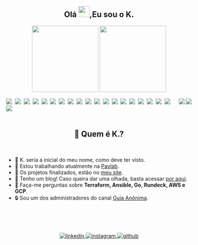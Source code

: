 <div class="title">
  <h2 align="center">Olá <img src="https://raw.githubusercontent.com/kaueMarques/kaueMarques/master/hi.gif" width="30px">,Eu sou o K.</h2>
</div>

<div class="vercel-analytics">
  <p align="center">
    <a><img height="180em" src="https://github-readme-stats.vercel.app/api?username=stephan-lopes&show_icons=true&theme=github_dark&include_all_commits=true&count_private=true" /></a>
    <a> <img height="180em" src="https://github-readme-stats.vercel.app/api/top-langs/?username=stephan-lopes&layout=compact&langs_count=7&theme=github_dark" /></a>
  </p>
</div>

<div class="card">
  <div class="dark-theme">
    <a href="https://stephan-lopes.github.io#gh-dark-mode-only"><img align="right" src="https://gist.githubusercontent.com/stephan-lopes/26c930964dea34c8016f78f74359ebfc/raw/fab73228eb801371e0e19df937c96283f3285021/profile-card.svg" /></a>
  </div>
  <div class="light-theme">
    <a href="https://stephan-lopes.github.io#gh-light-mode-only"><img align="right" src="https://gist.githubusercontent.com/stephan-lopes/26c930964dea34c8016f78f74359ebfc/raw/fab73228eb801371e0e19df937c96283f3285021/profile-light-card.svg" /></a>
  </div>
</div>

<div class="badges">
  <a href><img src="https://img.shields.io/badge/-Linux-05122A?style=flat&logo=linux" /></a>&nbsp;
  <a href><img src="https://img.shields.io/badge/-Go-05122A?style=flat&logo=go" /></a>&nbsp;
  <a href><img src="https://img.shields.io/badge/-Git-05122A?style=flat&logo=git" /></a>&nbsp;
  <a href><img src="https://img.shields.io/badge/-Bash-05122A?style=flat&logo=gnu-bash" /></a>&nbsp;
  <a href><img src="https://img.shields.io/badge/-Docker-05122A?style=flat&logo=docker" /></a>&nbsp;
  <a href><img src="https://img.shields.io/badge/-Jenkins-05122A?style=flat&logo=jenkins&logoColor=white" /></a>&nbsp;
  <a href><img src="https://img.shields.io/badge/-Ansible-05122A?style=flat&logo=ansible" /></a>&nbsp;
  <a href><img src="https://img.shields.io/badge/-Vagrant-05122A?style=flat&logo=vagrant" /></a>&nbsp;
  <a href><img src="https://img.shields.io/badge/-Terraform-05122A?style=flat&logo=terraform" /></a>&nbsp;
  <a href><img src="https://img.shields.io/badge/-Packer-05122A?style=flat&logo=packer" /></a>&nbsp;
  <a href><img src="https://img.shields.io/badge/-Consul-05122A?style=flat&logo=consul" /></a>&nbsp;
  <a href><img src="https://img.shields.io/badge/-DigitalOcean-05122A?style=flat&logo=digitalocean" /></a>&nbsp;
  <a href><img src="https://img.shields.io/badge/-GCP-05122A?style=flat&logo=google-cloud" /></a>&nbsp;
  <a href><img src="https://img.shields.io/badge/-AWS-05122A?style=flat&logo=amazon-aws&logoColor=yellow" /></a>&nbsp;
  <a href><img src="https://img.shields.io/badge/-OpenVPN-05122A?style=flat&logo=openvpn" /></a>&nbsp;
  <a href><img src="https://img.shields.io/badge/-Apache-05122A?style=flat&logo=apache" /></a>&nbsp;
  <a href><img src="https://img.shields.io/badge/-NGinX-05122A?style=flat&logo=nginx" /></a>&nbsp;
  <a href><img src="https://img.shields.io/badge/-Graylog-05122A?style=flat&logo=graylog" /></a>&nbsp;
  <a href><img src="https://img.shields.io/badge/-Prometheus-05122A?style=flat&logo=prometheus" /></a>&nbsp;
  <a href><img src="https://img.shields.io/badge/-Grafana-05122A?style=flat&logo=grafana" /></a>&nbsp;
</div>

<br>

<div class="description">
  <div class="description-title">
    <h2 align="center">🤔 Quem é K.?</h2>
  </div>

  <br>

  <div class="description-list">
    <ul>
      <li>🤣 K. seria a inicial do meu nome, como deve ter visto.</li>
      <li>💼 Estou trabalhando atualmente na <a href="https://paylab.com.br">Paylab</a>.</li>
      <li>🚀 Os projetos finalizados, estão no <a href="https://stephan-lopes.github.io">meu site</a>.</li>
      <li>📝 Tenho um blog! Caso queira dar uma olhada, basta acessar <a href="https://stephan-lopes.github.io/blog/">por aqui</a>.</li>
      <li>💬 Faça-me perguntas sobre <b>Terraform, Ansible, Go, Rundeck, AWS e GCP</b>.</li>
      <li>🔒 Sou um dos administradores do canal <a href="https://guiaanonima.com">Guia Anônima</a>.</li>
    </ul>
  </div>
</div>

<br>
<br>
<br>

<div class="footer">
  <p align="center">
    <a href="https://linkedin.com/in/kevenstephan" target="_blank">
      <img align="center" src="https://img.shields.io/badge/-LinkedIn-05122A?style=flat&logo=linkedin" alt="linkedin" />
    </a>
    <a href="https://instagram.com/keven_slopes" target="_blank">
      <img align="center" src="https://img.shields.io/badge/-Instagram-05122A?style=flat&logo=instagram"
        alt="instagram" />
    </a>
    <a href="https://github.com/stephan-lopes" target="_blank">
      <img align="center" src="https://img.shields.io/badge/-GitHub-05122A?style=flat&logo=github" alt="github" />
    </a>
  </p>
</div>